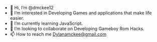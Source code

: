 - 👋 Hi, I’m @dmckee12
- 👀 I’m interested in Developing Games and applications that make life easier.
- 🌱 I’m currently learning JavaScript.
- 💞️ I’m looking to collaborate on Developing Gameboy Rom Hacks.
- 📫 How to reach me Dylanamckee@gmail.com

<!---
dmckee12/dmckee12 is a ✨ special ✨ repository because its `README.md` (this file) appears on your GitHub profile.
You can click the Preview link to take a look at your changes.
--->
